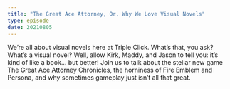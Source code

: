 ```yaml
---
title: "The Great Ace Attorney, Or, Why We Love Visual Novels"
type: episode
date: 20210805
---
```

We’re all about visual novels here at Triple Click. What’s that, you ask? What’s a visual novel? Well, allow Kirk, Maddy, and Jason to tell you: it’s kind of like a book… but better! Join us to talk about the stellar new game The Great Ace Attorney Chronicles, the horniness of Fire Emblem and Persona, and why sometimes gameplay just isn’t all that great.